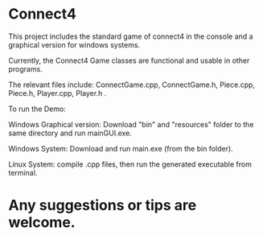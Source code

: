 # Connect4
This project includes the standard game of connect4 in the console and a graphical version for windows systems.

Currently, the Connect4 Game classes are functional and usable in other programs.

The relevant files include: ConnectGame.cpp, ConnectGame.h, Piece.cpp, Piece.h, Player.cpp, Player.h .


To run the Demo:

Windows Graphical version: Download "bin" and "resources" folder to the same directory and run mainGUI.exe.

Windows System: Download and run main.exe (from the bin folder).

Linux System: compile .cpp files, then run the generated executable from terminal.

Any suggestions or tips are welcome.
=======

